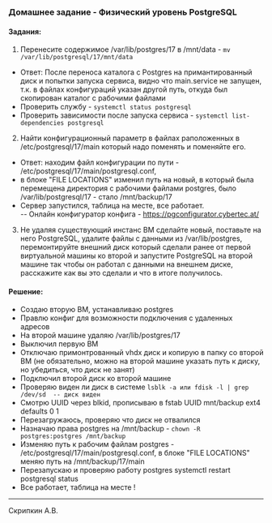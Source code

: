 ### Домашнее задание - Физический уровень PostgreSQL

#### Задания:

1) Перенесите содержимое /var/lib/postgres/17 в /mnt/data - ```mv /var/lib/postgresql/17/mnt/data```
* Ответ: После переноса каталога с Postgres на примантированный диск и попытки запуска сервиса,  видно что main.service не запущен, т.к. в файлах конфигураций указан другой путь, откуда был скопирован каталог с рабочими файлами
* Проверить службу - ```systemctl status postgresql```
* Проверить зависимости после запуска сервиса - ```systemctl list-dependencies postgresql```

2) Найти конфигурационный параметр в файлах раположенных в /etc/postgresql/17/main который надо поменять и поменяйте его.  
* Ответ: находим файл конфигурации по пути - /etc/postgresql/17/main/postgresql.conf, 
* в блоке "FILE LOCATIONS" изменил путь на новый, в который была перемещена директория с рабочими файлами postgres, 
    было /var/lib/postgresql/17  - стало /mnt/backup/17  
* Сервер запустился, таблица на месте, все работает.  
-- Онлайн конфигуратор конфига - https://pgconfigurator.cybertec.at/
 
3. Не удаляя существующий инстанс ВМ сделайте новый, поставьте на него PostgreSQL, удалите файлы с данными из /var/lib/postgres, перемонтируйте внешний диск который сделали ранее от первой виртуальной машины ко второй и запустите PostgreSQL на второй машине так чтобы он работал с данными на внешнем диске, расскажите как вы это сделали и что в итоге получилось.
#### Решение:
* Создаю вторую ВМ, устанавливаю postgres
* Правлю конфиг для возможности подключения с удаленных адресов
* На второй машине удаляю /var/lib/postgres/17
* Выключил первую ВМ
* Отключаю примонтрованный vhdx диск и копирую в папку со второй ВМ (не обязательно, можно на второй машине указать путь к диску, но убедиться, что диск не занят)
* Подключил второй диск ко второй машине
* Проверяю виден ли диск в системе ``` lsblk -a или fdisk -l | grep /dev/sd  -- диск виден ```
* Смотрю UUID через blkid, прописываю в fstab UUID mnt/backup ext4 defaults 0 1
* Перезагружаюсь, проверяю что диск не отвалился
* Назначаю права postgres на /mnt/backup - ``` chown -R postgres:postgres /mnt/backup ```
* Изменяю путь к рабочим файлам postgres - /etc/postgresql/17/main/postgresql.conf, в блоке "FILE LOCATIONS" меняю путь на /mnt/backup/17/main
* Перезапускаю и проверяю работу postgres systemctl restart postgresql  status
* Все работает, таблица на месте !
______________
Скрипкин А.В.